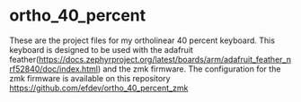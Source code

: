 # ortho_40_percent

These are the project files for my ortholinear 40 percent keyboard.
This keyboard is designed to be used with the adafruit feather(https://docs.zephyrproject.org/latest/boards/arm/adafruit_feather_nrf52840/doc/index.html)
and the zmk firmware.
The configuration for the zmk firmware is available on this repository https://github.com/efdev/ortho_40_percent_zmk
